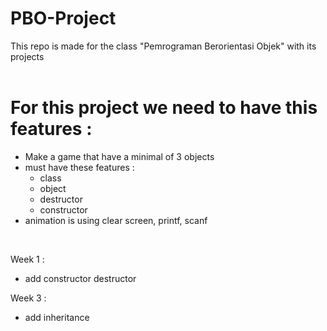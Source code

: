 # PBO-Project
This repo is made for the class "Pemrograman Berorientasi Objek" with its projects
<br>
<br>
# For this project we need to have this features :
- Make a game that have a minimal of 3 objects
- must have these features :
   - class
   - object
   - destructor
   - constructor
- animation is using clear screen, printf, scanf
<br>

Week 1 : 
- add constructor destructor <br>

Week 3 : 
- add inheritance
